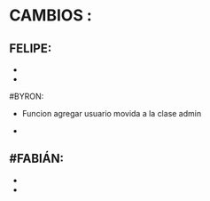 # CAMBIOS : 


FELIPE: 
-
-
-


#BYRON: 
- Funcion agregar usuario movida a la clase admin

-



#FABIÁN: 
-
-
-